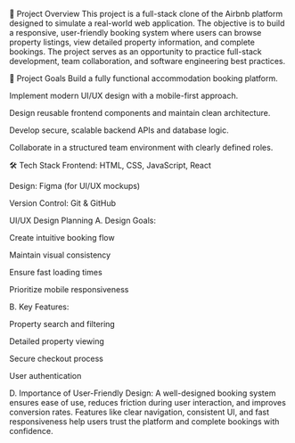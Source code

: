 🧾 Project Overview This project is a full-stack clone of the Airbnb platform designed to simulate a real-world web application. The objective is to build a responsive, user-friendly booking system where users can browse property listings, view detailed property information, and complete bookings. The project serves as an opportunity to practice full-stack development, team collaboration, and software engineering best practices.

🎯 Project Goals Build a fully functional accommodation booking platform.

Implement modern UI/UX design with a mobile-first approach.

Design reusable frontend components and maintain clean architecture.

Develop secure, scalable backend APIs and database logic.

Collaborate in a structured team environment with clearly defined roles.

🛠 Tech Stack Frontend: HTML, CSS, JavaScript, React

Design: Figma (for UI/UX mockups)

Version Control: Git & GitHub


UI/UX Design Planning
A. Design Goals:

Create intuitive booking flow

Maintain visual consistency

Ensure fast loading times

Prioritize mobile responsiveness

B. Key Features:

Property search and filtering

Detailed property viewing

Secure checkout process

User authentication


D. Importance of User-Friendly Design:
A well-designed booking system ensures ease of use, reduces friction during user interaction, and improves conversion rates. Features like clear navigation, consistent UI, and fast responsiveness help users trust the platform and complete bookings with confidence.
